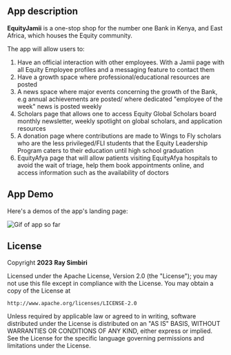 ## App description

**EquityJamii** is a one-stop shop for the number one Bank in Kenya, and East Africa, which houses the Equity community. 

The app will allow users to:
  1. Have an official interaction with other employees. With a Jamii page with all Equity Employee profiles and a messaging feature to contact them
  2. Have a growth space where professional/educational resources are posted
  3. A news space where major events concerning the growth of the Bank, e.g annual  achievements are posted/ 
  where dedicated "employee of the week" news is posted weekly
  4. Scholars page that allows one to access Equity Global Scholars board monthly newsletter, weekly spotlight on global scholars, and application resources
  5. A donation page where contributions are made to Wings to Fly scholars who are the less privileged/FLI students that the Equity Leadership Program
  caters to their education until high school graduation
  6. EquityAfya page that will allow patients visiting EquityAfya hospitals to avoid the wait of triage, help them book appointments online, and access
  information such as the availability of doctors

## App Demo

Here's a demos of the app's landing page:

![Gif of app so far](https://i.imgur.com/bVIYBsQ.gifv)



## License

Copyright **2023** **Ray Simbiri**

Licensed under the Apache License, Version 2.0 (the "License");
you may not use this file except in compliance with the License.
You may obtain a copy of the License at

    http://www.apache.org/licenses/LICENSE-2.0

Unless required by applicable law or agreed to in writing, software
distributed under the License is distributed on an "AS IS" BASIS,
WITHOUT WARRANTIES OR CONDITIONS OF ANY KIND, either express or implied.
See the License for the specific language governing permissions and
limitations under the License.
